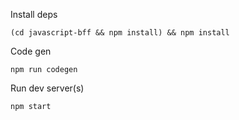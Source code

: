 Install deps
```
(cd javascript-bff && npm install) && npm install
```

Code gen
```
npm run codegen
```

Run dev server(s)
```
npm start
```





